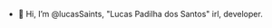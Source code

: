 - 👋 Hi, I’m @lucasSaints, "Lucas Padilha dos Santos" irl, developer.

<!---
lucasSaints/lucasSaints is a ✨ special ✨ repository because its `README.md` (this file) appears on your GitHub profile.
You can click the Preview link to take a look at your changes.
--->
